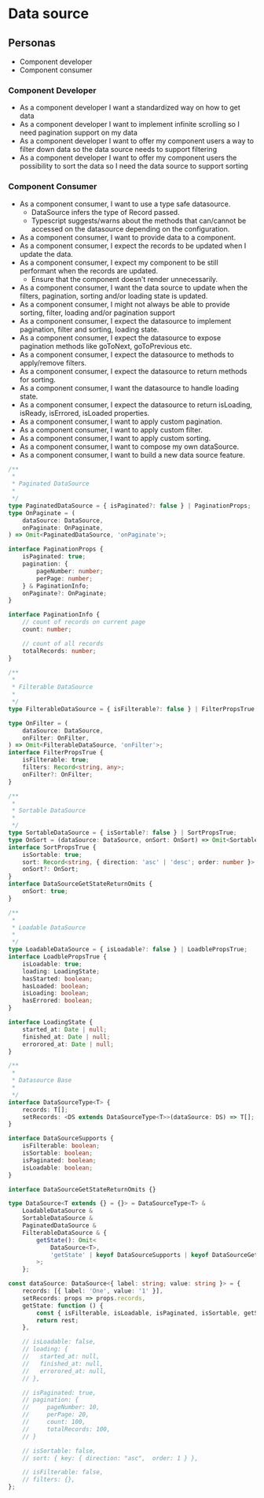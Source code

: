 # Data source

## Personas

-   Component developer
-   Component consumer

### Component Developer

-   As a component developer I want a standardized way on how to get data
-   As a component developer I want to implement infinite scrolling so I need pagination support on my data
-   As a component developer I want to offer my component users a way to filter down data so the data source needs to support filtering
-   As a component developer I want to offer my component users the possibility to sort the data so I need the data source to support sorting

### Component Consumer

-   As a component consumer, I want to use a type safe datasource.
    -   DataSource infers the type of Record passed.
    -   Typescript suggests/warns about the methods that can/cannot be accessed on the datasource depending on the configuration.
-   As a component consumer, I want to provide data to a component.
-   As a component consumer, I expect the records to be updated when I update the data.
-   As a component consumer, I expect my component to be still performant when the records are updated.
    -   Ensure that the component doesn't render unnecessarily.
-   As a component consumer, I want the data source to update when the filters, pagination, sorting and/or loading state is updated.
-   As a component consumer, I might not always be able to provide sorting, filter, loading and/or pagination support
-   As a component consumer, I expect the datasource to implement pagination, filter and sorting, loading state.
-   As a component consumer, I expect the datasource to expose pagination methods like goToNext, goToPrevious etc.
-   As a component consumer, I expect the datasource to methods to apply/remove filters.
-   As a component consumer, I expect the datasource to return methods for sorting.
-   As a component consumer, I want the datasource to handle loading state.
-   As a component consumer, I expect the datasource to return isLoading, isReady, isErrored, isLoaded properties.
-   As a component consumer, I want to apply custom pagination.
-   As a component consumer, I want to apply custom filter.
-   As a component consumer, I want to apply custom sorting.
-   As a component consumer, I want to compose my own dataSource.
-   As a component consumer, I want to build a new data source feature.

```typescript
/**
 *
 * Paginated DataSource
 *
 */
type PaginatedDataSource = { isPaginated?: false } | PaginationProps;
type OnPaginate = (
    dataSource: DataSource,
    onPaginate: OnPaginate,
) => Omit<PaginatedDataSource, 'onPaginate'>;

interface PaginationProps {
    isPaginated: true;
    pagination: {
        pageNumber: number;
        perPage: number;
    } & PaginationInfo;
    onPaginate?: OnPaginate;
}

interface PaginationInfo {
    // count of records on current page
    count: number;

    // count of all records
    totalRecords: number;
}

/**
 *
 * Filterable DataSource
 *
 */
type FilterableDataSource = { isFilterable?: false } | FilterPropsTrue;

type OnFilter = (
    dataSource: DataSource,
    onFilter: OnFilter,
) => Omit<FilterableDataSource, 'onFilter'>;
interface FilterPropsTrue {
    isFilterable: true;
    filters: Record<string, any>;
    onFilter?: OnFilter;
}

/**
 *
 * Sortable DataSource
 *
 */
type SortableDataSource = { isSortable?: false } | SortPropsTrue;
type OnSort = (dataSource: DataSource, onSort: OnSort) => Omit<SortableDataSource, 'onSort'>;
interface SortPropsTrue {
    isSortable: true;
    sort: Record<string, { direction: 'asc' | 'desc'; order: number }>;
    onSort?: OnSort;
}
interface DataSourceGetStateReturnOmits {
    onSort: true;
}

/**
 *
 * Loadable DataSource
 *
 */
type LoadableDataSource = { isLoadable?: false } | LoadblePropsTrue;
interface LoadblePropsTrue {
    isLoadable: true;
    loading: LoadingState;
    hasStarted: boolean;
    hasLoaded: boolean;
    isLoading: boolean;
    hasErrored: boolean;
}

interface LoadingState {
    started_at: Date | null;
    finished_at: Date | null;
    errorored_at: Date | null;
}

/**
 *
 * Datasource Base
 *
 */
interface DataSourceType<T> {
    records: T[];
    setRecords: <DS extends DataSourceType<T>>(dataSource: DS) => T[];
}

interface DataSourceSupports {
    isFilterable: boolean;
    isSortable: boolean;
    isPaginated: boolean;
    isLoadable: boolean;
}

interface DataSourceGetStateReturnOmits {}

type DataSource<T extends {} = {}> = DataSourceType<T> &
    LoadableDataSource &
    SortableDataSource &
    PaginatedDataSource &
    FilterableDataSource & {
        getState(): Omit<
            DataSource<T>,
            'getState' | keyof DataSourceSupports | keyof DataSourceGetStateReturnOmits
        >;
    };

const dataSource: DataSource<{ label: string; value: string }> = {
    records: [{ label: 'One', value: '1' }],
    setRecords: props => props.records,
    getState: function () {
        const { isFilterable, isLoadable, isPaginated, isSortable, getState, ...rest } = this;
        return rest;
    },

    // isLoadable: false,
    // loading: {
    //   started_at: null,
    //   finished_at: null,
    //   errorored_at: null,
    // },

    // isPaginated: true,
    // pagination: {
    //     pageNumber: 10,
    //     perPage: 20,
    //     count: 100,
    //     totalRecords: 100,
    // }

    // isSortable: false,
    // sort: { key: { direction: "asc",  order: 1 } },

    // isFilterable: false,
    // filters: {},
};
```
